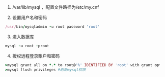 1. /var/lib/mysql ，配置文件路径为/etc/my.cnf

2. 设置用户名和密码
```ruby
/usr/bin/mysqladmin -u root password 'root'
```

3. 进入数据库
```ruby
mysql -u root -proot
```

4. 授权远程登录账户和密码
```ruby
>mysql grant all on *.* to root@'%' IDENTIFIED BY 'root' with grant option;
>mysql flush privileges #刷新mysql权限

```